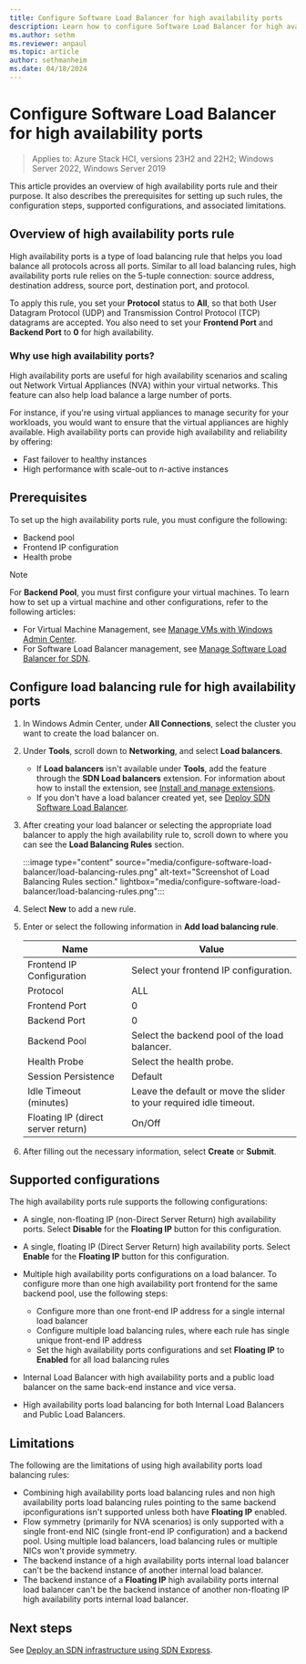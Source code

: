 ```yaml
---
title: Configure Software Load Balancer for high availability ports
description: Learn how to configure Software Load Balancer for high availability ports.
ms.author: sethm
ms.reviewer: anpaul
ms.topic: article
author: sethmanheim
ms.date: 04/18/2024
---
```


# Configure Software Load Balancer for high availability ports

> Applies to: Azure Stack HCI, versions 23H2 and 22H2; Windows Server 2022, Windows Server 2019

This article provides an overview of high availability ports rule and their purpose. It also describes the prerequisites for setting up such rules, the configuration steps, supported configurations, and associated limitations.

## Overview of high availability ports rule

High availability ports is a type of load balancing rule that helps you load balance all protocols across all ports. Similar to all load balancing rules, high availability ports rule relies on the 5-tuple connection: source address, destination address, source port, destination port, and protocol.

To apply this rule, you set your **Protocol** status to **All**, so that both User Datagram Protocol (UDP) and Transmission Control Protocol (TCP) datagrams are accepted. You also need to set your **Frontend Port** and **Backend Port** to **0** for high availability.

### Why use high availability ports?

High availability ports are useful for high availability scenarios and scaling out Network Virtual Appliances (NVA) within your virtual networks. This feature can also help load balance a large number of ports.

For instance, if you're using virtual appliances to manage security for your workloads, you would want to ensure that the virtual appliances are highly available. High availability ports can provide high availability and reliability by offering:

- Fast failover to healthy instances
- High performance with scale-out to *n*-active instances

## Prerequisites

To set up the high availability ports rule, you must configure the following:

- Backend pool
- Frontend IP configuration
- Health probe

> [!NOTE]
> For **Backend Pool**, you must first configure your virtual machines. To learn how to set up a virtual machine and other configurations, refer to the following articles:
>
> - For Virtual Machine Management, see [Manage VMs with Windows Admin Center](../manage/vm.md).
> - For Software Load Balancer management, see [Manage Software Load Balancer for SDN](../manage/load-balancers.md).

## Configure load balancing rule for high availability ports

1. In Windows Admin Center, under **All Connections**, select the cluster you want to create the load balancer on.
1. Under **Tools**, scroll down to **Networking**, and select **Load balancers**.
    - If **Load balancers** isn't available under **Tools**, add the feature through the **SDN Load balancers** extension. For information about how to install the extension, see [Install and manage extensions](/windows-server/manage/windows-admin-center/configure/using-extensions).
    - If you don't have a load balancer created yet, see [Deploy SDN Software Load Balancer](../deploy/sdn-wizard-23h2.md#deploy-sdn-software-load-balancer).

1. After creating your load balancer or selecting the appropriate load balancer to apply the high availability rule to, scroll down to where you can see the **Load Balancing Rules** section.

    :::image type="content" source="media/configure-software-load-balancer/load-balancing-rules.png" alt-text="Screenshot of Load Balancing Rules section." lightbox="media/configure-software-load-balancer/load-balancing-rules.png":::

1. Select **New** to add a new rule.
1. Enter or select the following information in **Add load balancing rule**.

    | Name | Value |
    |----- | -------------------------- |
    | Frontend IP Configuration | Select your frontend IP configuration. |
    | Protocol | ALL |
    | Frontend Port | 0 |
    | Backend Port | 0 |
    | Backend Pool | Select the backend pool of the load balancer. |
    | Health Probe | Select the health probe. |
    | Session Persistence | Default |
    | Idle Timeout (minutes) | Leave the default or move the slider to your required idle timeout. |
    | Floating IP (direct server return) | On/Off|

1. After filling out the necessary information, select **Create** or **Submit**.

## Supported configurations

The high availability ports rule supports the following configurations:

- A single, non-floating IP (non-Direct Server Return) high availability ports. Select **Disable** for the **Floating IP** button for this configuration.

- A single, floating IP (Direct Server Return) high availability ports. Select **Enable** for the **Floating IP** button for this configuration.

- Multiple high availability ports configurations on a load balancer. To configure more than one high availability port frontend for the same backend pool, use the following steps:

    - Configure more than one front-end IP address for a single internal load balancer
    - Configure multiple load balancing rules, where each rule has single unique front-end IP address
    - Set the high availability ports configurations and set **Floating IP** to **Enabled** for all load balancing rules

- Internal Load Balancer with high availability ports and a public load balancer on the same back-end instance and vice versa.

- High availability ports load balancing for both Internal Load Balancers and Public Load Balancers.

## Limitations

The following are the limitations of using high availability ports load balancing rules:

- Combining high availability ports load balancing rules and non high availability ports load balancing rules pointing to the same backend ipconfigurations isn't supported unless both have **Floating IP** enabled.
- Flow symmetry (primarily for NVA scenarios) is only supported with a single front-end NIC (single front-end IP configuration) and a backend pool. Using multiple load balancers, load balancing rules or multiple NICs won't provide symmetry.
- The backend instance of a high availability ports internal load balancer can't be the backend instance of another internal load balancer.
- The backend instance of a **Floating IP** high availability ports internal load balancer can't be the backend instance of another non-floating IP high availability ports internal load balancer.

## Next steps

See [Deploy an SDN infrastructure using SDN Express](../deploy/sdn-express-23h2.md).
